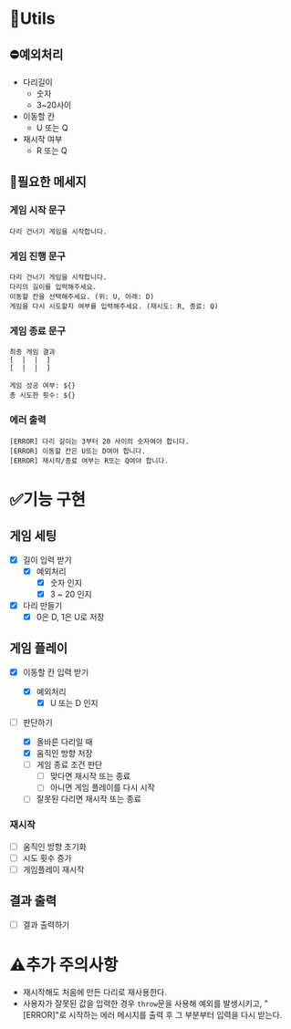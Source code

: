 # 📌Utils

## ⛔예외처리

- 다리길이
  - 숫자
  - 3~20사이
- 이동할 칸
  - U 또는 Q
- 재시작 여부
  - R 또는 Q

## 📢필요한 메세지

### 게임 시작 문구

```
다리 건너기 게임을 시작합니다.
```

### 게임 진행 문구

```
다리 건너기 게임을 시작합니다.
다리의 길이를 입력해주세요.
이동할 칸을 선택해주세요. (위: U, 아래: D)
게임을 다시 시도할지 여부를 입력해주세요. (재시도: R, 종료: Q)
```

### 게임 종료 문구

```
최종 게임 결과
[  |  |  ]
[  |  |  ]

게임 성공 여부: ${}
총 시도한 횟수: ${}
```

### 에러 출력

```
[ERROR] 다리 길이는 3부터 20 사이의 숫자여야 합니다.
[ERROR] 이동할 칸은 U또는 D여야 합니다.
[ERROR] 재시작/종료 여부는 R또는 Q여야 합니다.
```

# ✅기능 구현

## 게임 세팅

- [x] 길이 입력 받기
  - [x] 예외처리
    - [x] 숫자 인지
    - [x] 3 ~ 20 인지
- [x] 다리 만들기
  - [x] 0은 D, 1은 U로 저장

## 게임 플레이

- [x] 이동할 칸 입력 받기
  - [x] 예외처리
    - [x] U 또는 D 인지
- [ ] 판단하기

  - [x] 올바른 다리일 때
  - [x] 움직인 방향 저장
  - [ ] 게임 종료 조건 판단
    - [ ] 맞다면 재시작 또는 종료
    - [ ] 아니면 게임 플레이를 다시 시작
  - [ ] 잘못된 다리면 재시작 또는 종료

### 재시작

- [ ] 움직인 방향 초기화
- [ ] 시도 횟수 증가
- [ ] 게임플레이 재시작

## 결과 출력

- [ ] 결과 출력하기

# ⚠️추가 주의사항

- 재시작해도 처음에 만든 다리로 재사용한다.
- 사용자가 잘못된 값을 입력한 경우 `throw`문을 사용해 예외를 발생시키고,
  "[ERROR]"로 시작하는 에러 메시지를 출력 후 그 부분부터 입력을 다시 받는다.
